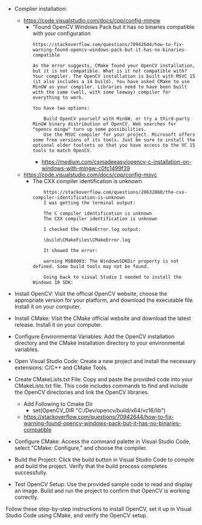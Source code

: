 - Complier installation:
  - https://code.visualstudio.com/docs/cpp/config-mingw
    - "Found OpenCV Windows Pack but it has no binaries compatible with your configuration
      ```
      https://stackoverflow.com/questions/70942644/how-to-fix-warning-found-opencv-windows-pack-but-it-has-no-binaries-compatible
      
      As the error suggests, CMake found your OpenCV installation, but it is not compatible. What is it not compatible with? Your compiler. The OpenCV installation is built with MSVC 15 (it also includes a 14 build). You have asked CMake to use MinGW as your compiler. Libraries need to have been built with the same (well, with some leeway) compiler for everything to work.

      You have two options:

          Build OpenCV yourself with MinGW, or try a third-party MinGW binary distribution of OpenCV. Web searches for "opencv mingw" turn up some possibilities.
          Use the MSVC compiler for your project. Microsoft offers some free versions of its tools. Just be sure to install the optional older toolsets so that you have access to the VC 15 tools to match OpenCV.
      ```
      - https://medium.com/csmadeeasy/opencv-c-installation-on-windows-with-mingw-c0fc1499f39
  - https://code.visualstudio.com/docs/cpp/config-msvc 
    - The CXX compiler identification is unknown
      ```
          https://stackoverflow.com/questions/20632860/the-cxx-compiler-identification-is-unknown
          I was getting the terminal output:

          The C compiler identification is unknown
          The CXX compiler identification is unknown

          I checked the CMakeError.log output:

          \build\CMakeFiles\CMakeError.log

          It showed the error:

          warning MSB8003: The WindowsSDKDir property is not defined. Some build tools may not be found.

          Going back to visual Studio I needed to install the Windows 10 SDK:
        ```

- Install OpenCV: Visit the official OpenCV website, choose the appropriate version for your platform, and download the executable file. Install it on your computer.

- Install CMake: Visit the CMake official website and download the latest release. Install it on your computer.

- Configure Environmental Variables: Add the OpenCV installation directory and the CMake installation directory to your environmental variables.

- Open Visual Studio Code: Create a new project and install the necessary extensions: C/C++ and CMake Tools.

- Create CMakeLists.txt File: Copy and paste the provided code into your CMakeLists.txt file. This code includes commands to find and include the OpenCV directories and link the OpenCV libraries.
  - Add Following to Cmake Dir
    - set(OpenCV_DIR "C:/Dev/opencv/build/x64/vc16/lib")
  - https://stackoverflow.com/questions/70942644/how-to-fix-warning-found-opencv-windows-pack-but-it-has-no-binaries-compatible


- Configure CMake: Access the command palette in Visual Studio Code, select "CMake: Configure," and choose the compiler.

- Build the Project: Click the build button in Visual Studio Code to compile and build the project. Verify that the build process completes successfully.

- Test OpenCV Setup: Use the provided sample code to read and display an image. Build and run the project to confirm that OpenCV is working correctly.

Follow these step-by-step instructions to install OpenCV, set it up in Visual Studio Code using CMake, and verify the OpenCV setup.